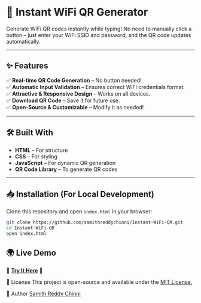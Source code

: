 # 🚀 Instant WiFi QR Generator  
Generate WiFi QR codes instantly while typing! No need to manually click a button – just enter your WiFi SSID and password, and the QR code updates automatically.  

---

## ✨ Features  
✅ **Real-time QR Code Generation** – No button needed!  
✅ **Automatic Input Validation** – Ensures correct WiFi credentials format.  
✅ **Attractive & Responsive Design** – Works on all devices.  
✅ **Download QR Code** – Save it for future use.  
✅ **Open-Source & Customizable** – Modify it as needed!  

---

## 🛠 Built With  
- **HTML** – For structure  
- **CSS** – For styling  
- **JavaScript** – For dynamic QR generation  
- **QR Code Library** – To generate QR codes  

---

## 📥 Installation (For Local Development)  
Clone this repository and open `index.html` in your browser:  
```sh
git clone https://github.com/samithreddychinni/Instant-WiFi-QR.git
cd Instant-WiFi-QR
open index.html
```
## 🌍 Live Demo  
🚀 **[Try It Here](https://samithreddychinni.github.io/Instant-WiFi-QR-/)** 🚀  

📜 License
This project is open-source and available under the [MIT License.](https://docs.github.com/en/repositories/managing-your-repositorys-settings-and-features/customizing-your-repository/licensing-a-repository)

👤 Author
[Samith Reddy Chinni](https://github.com/samithreddychinni/samithreddychinni)


